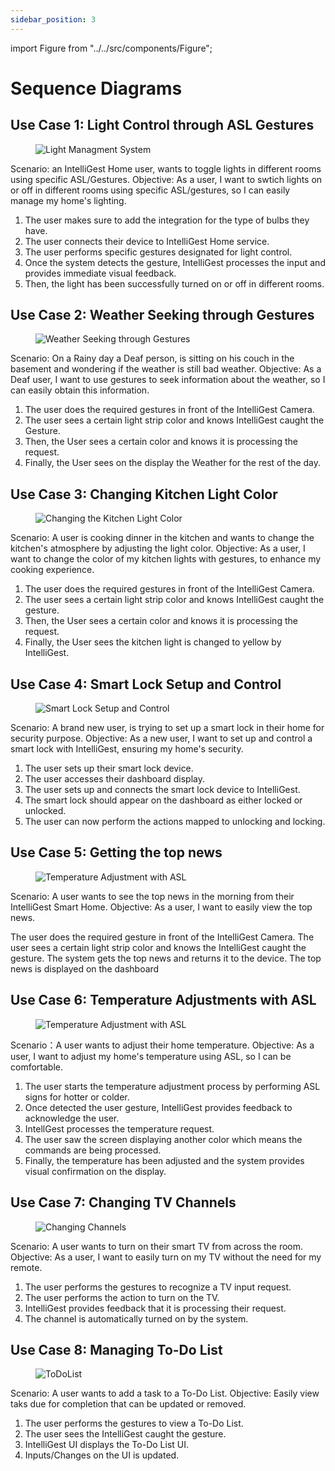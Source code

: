 ```yaml
---
sidebar_position: 3
---
```


import Figure from "../../src/components/Figure";

# Sequence Diagrams

## Use Case 1: Light Control through ASL Gestures

<Figure caption={"Use Case 1. Light Control through ASL Gestures"}>

![Light Managment System](../../static/img/light.png)

</Figure>

Scenario: an IntelliGest Home user, wants to toggle lights in different rooms using specific ASL/Gestures.
Objective: As a user, I want to swtich lights on or off in different rooms using specific ASL/gestures, so I can easily manage my home's lighting. 

1. The user makes sure to add the integration for the type of bulbs they have.
2. The user connects their device to IntelliGest Home service.
3. The user performs specific gestures designated for light control.
4. Once the system detects the gesture, IntelliGest processes the input and provides immediate visual feedback.
5. Then, the light has been successfully turned on or off in different rooms. 

## Use Case 2: Weather Seeking through Gestures

<Figure caption={"Use Case 2. Weather Seeking through Gestures"}>

![Weather Seeking through Gestures](../../static/img/weather.png)

</Figure>

Scenario: On a Rainy day a Deaf person, is sitting on his couch in the basement and wondering if the weather is still bad weather.
Objective: As a Deaf user, I want to use gestures to seek information about the weather, so I can easily obtain this information.

1.	The user does the required gestures in front of the IntelliGest Camera.
2.	The user sees a certain light strip color and knows IntelliGest caught the Gesture.
3.	Then, the User sees a certain color and knows it is processing the request.
4.	Finally, the User sees on the display the Weather for the rest of the day.

## Use Case 3: Changing Kitchen Light Color

<Figure caption={"Use Case 3. Changing Kitchen Light Color"}>

![Changing the Kitchen Light Color](../../static/img/kitchen-light.png)

</Figure>

Scenario: A user is cooking dinner in the kitchen and wants to change the kitchen's atmosphere by adjusting the light color.
Objective: As a user, I want to change the color of my kitchen lights with gestures, to enhance my cooking experience. 

1.	The user does the required gestures in front of the IntelliGest Camera.
2.	The user sees a certain light strip color and knows IntelliGest caught the gesture.
3.	Then, the User sees a certain color and knows it is processing the request.
4.	Finally, the User sees the kitchen light is changed to yellow by IntelliGest.

## Use Case 4: Smart Lock Setup and Control

<Figure caption={"Use Case 4. Smart Lock Setup and Control"}>

![Smart Lock Setup and Control](../../static/img/Lock.png)

</Figure>

Scenario: A brand new user, is trying to set up a smart lock in their home for security purpose.
Objective: As a new user, I want to set up and control a smart lock with IntelliGest, ensuring my home's security.

1.	The user sets up their smart lock device.
2.	The user accesses their dashboard display.
3.	The user sets up and connects the smart lock device to IntelliGest.
4.	The smart lock should appear on the dashboard as either locked or unlocked.
5.	The user can now perform the actions mapped to unlocking and locking.

## Use Case 5: Getting the top news

<Figure caption={"Use Case 5. Adding Reminders through Gestures"}>

![Temperature Adjustment with ASL](../../static/img/news.png)

</Figure>

Scenario: A user wants to see the top news in the morning from their IntelliGest Smart Home. 
Objective: As a user, I want to easily view the top news.

The user does the required gesture in front of the IntelliGest Camera.
The user sees a certain light strip color and knows the IntelliGest caught the gesture.
The system gets the top news and returns it to the device.
The top news is displayed on the dashboard


## Use Case 6: Temperature Adjustments with ASL

<Figure caption={"Use Case 6. Temperature Adjustments with ASL"}>

![Temperature Adjustment with ASL](../../static/img/temp-adjust.png)

</Figure>

Scenario：A user wants to adjust their home temperature.
Objective: As a user, I want to adjust my home's temperature using ASL, so I can be comfortable.

1. The user starts the temperature adjustment process by performing ASL signs for hotter or colder.
2. Once detected the user gesture, IntelliGest provides feedback to acknowledge the user.
3. IntellGest processes the temperature request.
4. The user saw the screen displaying another color which means the commands are being processed.
5. Finally, the temperature has been adjusted and the system provides visual confirmation on the display.

## Use Case 7: Changing TV Channels

<Figure caption={"Use Case 7. Changing TV Channels"}>

![Changing Channels](../../static/img/tv.png)

</Figure>

Scenario: A user wants to turn on their smart TV from across the room.
Objective: As a user, I want to easily turn on my TV without the need for my remote.

1. The user performs the gestures to recognize a TV input request.
2. The user performs the action to turn on the TV.
3. IntelliGest provides feedback that it is processing their request.
4. The channel is automatically turned on by the system.

## Use Case 8: Managing To-Do List
<Figure caption={"Use Case 8. Managing To-Do List"}>

![ToDoList](../../static/img/ToDoList.png)

</Figure>

Scenario: A user wants to add a task to a To-Do List.
Objective: Easily view taks due for completion that can be updated or removed.

1. The user performs the gestures to view a To-Do List.
2. The user sees the IntelliGest caught the gesture.
3. IntelliGest UI displays the To-Do List UI.
4. Inputs/Changes on the UI is updated.

